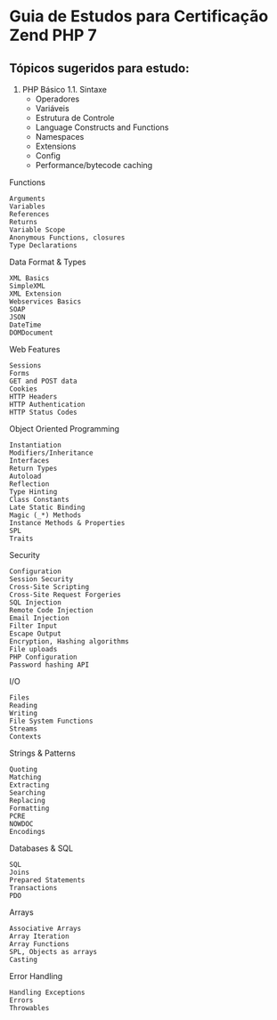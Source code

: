# Guia de Estudos para Certificação Zend PHP 7

## Tópicos sugeridos para estudo: 

1. PHP Básico
    1.1. Sintaxe
    - Operadores
    - Variáveis
    - Estrutura de Controle
    - Language Constructs and Functions
    - Namespaces
    - Extensions
    - Config
    - Performance/bytecode caching

Functions

    Arguments
    Variables
    References
    Returns
    Variable Scope
    Anonymous Functions, closures
    Type Declarations

Data Format & Types

    XML Basics
    SimpleXML
    XML Extension
    Webservices Basics
    SOAP
    JSON 
    DateTime 
    DOMDocument

Web Features

    Sessions
    Forms
    GET and POST data
    Cookies
    HTTP Headers
    HTTP Authentication
    HTTP Status Codes

Object Oriented Programming

    Instantiation
    Modifiers/Inheritance
    Interfaces
    Return Types
    Autoload
    Reflection
    Type Hinting
    Class Constants
    Late Static Binding
    Magic (_*) Methods
    Instance Methods & Properties
    SPL
    Traits 

Security

    Configuration
    Session Security
    Cross-Site Scripting
    Cross-Site Request Forgeries
    SQL Injection
    Remote Code Injection
    Email Injection
    Filter Input
    Escape Output
    Encryption, Hashing algorithms
    File uploads
    PHP Configuration
    Password hashing API 

I/O

    Files
    Reading
    Writing
    File System Functions
    Streams
    Contexts

Strings & Patterns

    Quoting
    Matching
    Extracting
    Searching
    Replacing
    Formatting
    PCRE
    NOWDOC
    Encodings

Databases & SQL

    SQL
    Joins
    Prepared Statements
    Transactions
    PDO

Arrays

    Associative Arrays
    Array Iteration
    Array Functions
    SPL, Objects as arrays 
    Casting

Error Handling

    Handling Exceptions
    Errors
    Throwables
